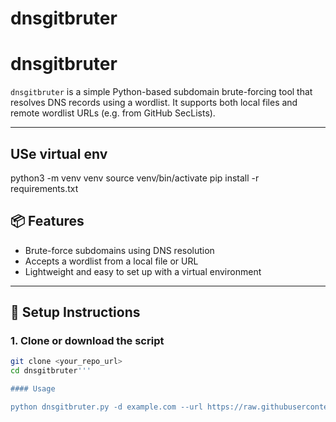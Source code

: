 # dnsgitbruter

# dnsgitbruter

`dnsgitbruter` is a simple Python-based subdomain brute-forcing tool that resolves DNS records using a wordlist. It supports both local files and remote wordlist URLs (e.g. from GitHub SecLists).

---
## USe virtual env

python3 -m venv venv
source venv/bin/activate
pip install -r requirements.txt


## 📦 Features

- Brute-force subdomains using DNS resolution
- Accepts a wordlist from a local file or URL
- Lightweight and easy to set up with a virtual environment

---

## 🚀 Setup Instructions

### 1. Clone or download the script
```bash
git clone <your_repo_url>
cd dnsgitbruter'''

#### Usage

python dnsgitbruter.py -d example.com --url https://raw.githubusercontent.com/danielmiessler/SecLists/refs/heads/master/Discovery/DNS/subdomains-top1million-110000.txt






